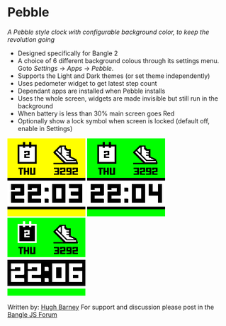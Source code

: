 # Pebble

*A Pebble style clock with configurable background color, to keep the revolution going*

* Designed specifically for Bangle 2
* A choice of 6 different background colous through its settings menu. Goto *Settings* &rarr; *Apps* &rarr; *Pebble*.
* Supports the Light and Dark themes (or set theme independently)
* Uses pedometer widget to get latest step count
* Dependant apps are installed when Pebble installs
* Uses the whole screen, widgets are made invisible but still run in the background
* When battery is less than 30% main screen goes Red
* Optionally show a lock symbol when screen is locked (default off, enable in Settings)

![](pebble_screenshot.png)
![](pebble_screenshot2.png)
![](pebble_screenshot3.png)

Written by: [Hugh Barney](https://github.com/hughbarney)  For support and discussion please post in the [Bangle JS Forum](http://forum.espruino.com/microcosms/1424/)
